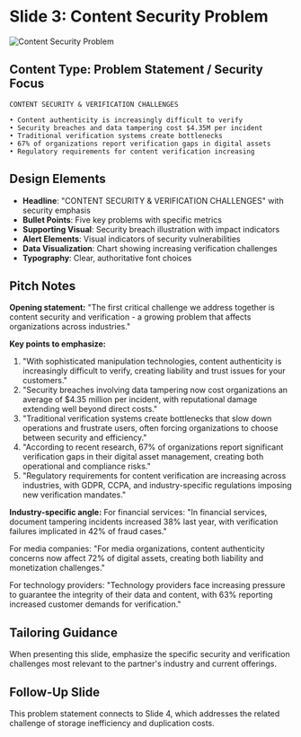# Slide 3: Content Security Problem

![Content Security Problem](../images/slide3.png)

## Content Type: Problem Statement / Security Focus

```
CONTENT SECURITY & VERIFICATION CHALLENGES

• Content authenticity is increasingly difficult to verify
• Security breaches and data tampering cost $4.35M per incident
• Traditional verification systems create bottlenecks
• 67% of organizations report verification gaps in digital assets
• Regulatory requirements for content verification increasing
```

## Design Elements

- **Headline**: "CONTENT SECURITY & VERIFICATION CHALLENGES" with security emphasis
- **Bullet Points**: Five key problems with specific metrics
- **Supporting Visual**: Security breach illustration with impact indicators
- **Alert Elements**: Visual indicators of security vulnerabilities
- **Data Visualization**: Chart showing increasing verification challenges
- **Typography**: Clear, authoritative font choices

## Pitch Notes

**Opening statement:**
"The first critical challenge we address together is content security and verification - a growing problem that affects organizations across industries."

**Key points to emphasize:**
1. "With sophisticated manipulation technologies, content authenticity is increasingly difficult to verify, creating liability and trust issues for your customers."
2. "Security breaches involving data tampering now cost organizations an average of $4.35 million per incident, with reputational damage extending well beyond direct costs."
3. "Traditional verification systems create bottlenecks that slow down operations and frustrate users, often forcing organizations to choose between security and efficiency."
4. "According to recent research, 67% of organizations report significant verification gaps in their digital asset management, creating both operational and compliance risks."
5. "Regulatory requirements for content verification are increasing across industries, with GDPR, CCPA, and industry-specific regulations imposing new verification mandates."

**Industry-specific angle:**
For financial services: "In financial services, document tampering incidents increased 38% last year, with verification failures implicated in 42% of fraud cases."

For media companies: "For media organizations, content authenticity concerns now affect 72% of digital assets, creating both liability and monetization challenges."

For technology providers: "Technology providers face increasing pressure to guarantee the integrity of their data and content, with 63% reporting increased customer demands for verification."

## Tailoring Guidance

When presenting this slide, emphasize the specific security and verification challenges most relevant to the partner's industry and current offerings.

## Follow-Up Slide

This problem statement connects to Slide 4, which addresses the related challenge of storage inefficiency and duplication costs.